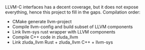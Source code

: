LLVM-C interfaces has a decent coverage, but it does not expose everything,
hence this project to fill in the gaps.
Compilation order:
* CMake generate llvm-project
* Compile llvm-config and build subset of LLVM components
* Link llvm-sys rust wrapper with LLVM components
* Compile C++ code in zluda_llvm
* Link zluda_llvm Rust + zluda_llvm C++ + llvm-sys
